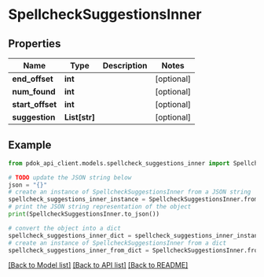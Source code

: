 # SpellcheckSuggestionsInner


## Properties

Name | Type | Description | Notes
------------ | ------------- | ------------- | -------------
**end_offset** | **int** |  | [optional] 
**num_found** | **int** |  | [optional] 
**start_offset** | **int** |  | [optional] 
**suggestion** | **List[str]** |  | [optional] 

## Example

```python
from pdok_api_client.models.spellcheck_suggestions_inner import SpellcheckSuggestionsInner

# TODO update the JSON string below
json = "{}"
# create an instance of SpellcheckSuggestionsInner from a JSON string
spellcheck_suggestions_inner_instance = SpellcheckSuggestionsInner.from_json(json)
# print the JSON string representation of the object
print(SpellcheckSuggestionsInner.to_json())

# convert the object into a dict
spellcheck_suggestions_inner_dict = spellcheck_suggestions_inner_instance.to_dict()
# create an instance of SpellcheckSuggestionsInner from a dict
spellcheck_suggestions_inner_from_dict = SpellcheckSuggestionsInner.from_dict(spellcheck_suggestions_inner_dict)
```
[[Back to Model list]](../README.md#documentation-for-models) [[Back to API list]](../README.md#documentation-for-api-endpoints) [[Back to README]](../README.md)


